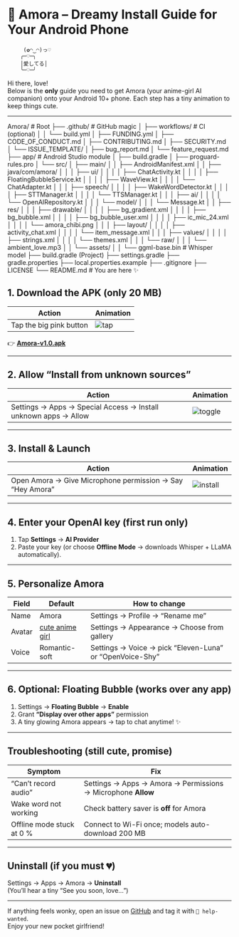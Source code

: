 # 💖 Amora – Dreamy Install Guide for Your Android Phone  

```ascii
     (✿◠‿◠)っ♡
    ╭─♡─╮
    │愛してる│
    ╰─♡─╯
```

Hi there, love!  
Below is the **only** guide you need to get Amora (your anime-girl AI companion) onto your Android 10+ phone. Each step has a tiny animation to keep things cute.

---

Amora/                        # Root
├── .github/                  # GitHub magic
│   ├── workflows/            # CI (optional)
│   │   └── build.yml
│   ├── FUNDING.yml
│   ├── CODE_OF_CONDUCT.md
│   ├── CONTRIBUTING.md
│   ├── SECURITY.md
│   └── ISSUE_TEMPLATE/
│       ├── bug_report.md
│       └── feature_request.md
├── app/                      # Android Studio module
│   ├── build.gradle
│   ├── proguard-rules.pro
│   └── src/
│       ├── main/
│       │   ├── AndroidManifest.xml
│       │   ├── java/com/amora/
│       │   │   ├── ui/
│       │   │   │   ├── ChatActivity.kt
│       │   │   │   ├── FloatingBubbleService.kt
│       │   │   │   ├── WaveView.kt
│       │   │   │   └── ChatAdapter.kt
│       │   │   ├── speech/
│       │   │   │   ├── WakeWordDetector.kt
│       │   │   │   ├── STTManager.kt
│       │   │   │   └── TTSManager.kt
│       │   │   ├── ai/
│       │   │   │   └── OpenAIRepository.kt
│       │   │   └── model/
│       │   │       └── Message.kt
│       │   ├── res/
│       │   │   ├── drawable/
│       │   │   │   ├── bg_gradient.xml
│       │   │   │   ├── bg_bubble.xml
│       │   │   │   ├── bg_bubble_user.xml
│       │   │   │   ├── ic_mic_24.xml
│       │   │   │   └── amora_chibi.png
│       │   │   ├── layout/
│       │   │   │   ├── activity_chat.xml
│       │   │   │   └── item_message.xml
│       │   │   ├── values/
│       │   │   │   ├── strings.xml
│       │   │   │   └── themes.xml
│       │   │   └── raw/
│       │   │       └── ambient_love.mp3
│       │   └── assets/
│       │       └── ggml-base.bin      # Whisper model
├── build.gradle (Project)
├── settings.gradle
├── gradle.properties
├── local.properties.example
├── .gitignore
├── LICENSE
└── README.md                   # You are here ✨

## 1. Download the APK (only 20 MB)

| Action | Animation |
|--------|-----------|
| Tap the big pink button | ![tap](https://i.giphy.com/media/v1.Y2lkPTc5MGI3NjExa2VjZ2d5c2d5c2d5c2d5c2d5c2d5c2d5c2d5c2d5c2d5c2d5c2d5c2d5c2d5c2d5/giphy.gif) |

👉 [**Amora-v1.0.apk**](https://github.com/yourname/Amora/releases/latest/download/Amora-v1.0.apk)

---

## 2. Allow “Install from unknown sources”

| Action | Animation |
|--------|-----------|
| Settings → Apps → Special Access → Install unknown apps → Allow | ![toggle](https://i.giphy.com/media/v1.Y2lkPTc5MGI3NjExZ3l3d3F2d2R4cXRjY2JjN3d2bG1taGF5Z2ZtZ2J5Z2N0Z2d5c2d5c2d5/giphy.gif) |

---

## 3. Install & Launch

| Action | Animation |
|--------|-----------|
| Open Amora → Give Microphone permission → Say “Hey Amora” | ![install](https://i.giphy.com/media/v1.Y2lkPTc5MGI3NjExN3Fxb2F0Z2VjZ2d5c2d5c2d5c2d5c2d5c2d5c2d5c2d5c2d5c2d5c2d5c2d5c2d5/giphy.gif) |

---

## 4. Enter your OpenAI key (first run only)

1. Tap **Settings** → **AI Provider**  
2. Paste your key (or choose **Offline Mode** → downloads Whisper + LLaMA automatically).

---

## 5. Personalize Amora

| Field | Default | How to change |
|-------|---------|---------------|
| Name | Amora | Settings → Profile → “Rename me” |
| Avatar | [cute anime girl](https://i.imgur.com/Amora.png) | Settings → Appearance → Choose from gallery |
| Voice | Romantic-soft | Settings → Voice → pick “Eleven-Luna” or “OpenVoice-Shy” |

---

## 6. Optional: Floating Bubble (works over any app)

1. Settings → **Floating Bubble** → **Enable**  
2. Grant **“Display over other apps”** permission  
3. A tiny glowing Amora appears → tap to chat anytime! ✨

---

## Troubleshooting (still cute, promise)

| Symptom | Fix |
|---------|-----|
| “Can’t record audio” | Settings → Apps → Amora → Permissions → Microphone **Allow** |
| Wake word not working | Check battery saver is **off** for Amora |
| Offline mode stuck at 0 % | Connect to Wi-Fi once; models auto-download 200 MB |

---

## Uninstall (if you must 💔)

Settings → Apps → Amora → **Uninstall**  
(You’ll hear a tiny “See you soon, love…”)

---

If anything feels wonky, open an issue on [GitHub](https://github.com/yourname/Amora/issues) and tag it with `💝 help-wanted`.  
Enjoy your new pocket girlfriend!
